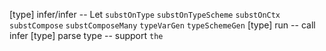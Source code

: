 [type] infer/infer -- Let
`substOnType`
`substOnTypeScheme`
`substOnCtx`
`substCompose`
`substComposeMany`
`typeVarGen`
`typeSchemeGen`
[type] run -- call infer
[type] parse type -- support `the`
